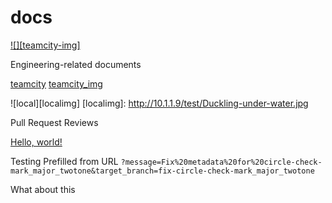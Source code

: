 docs
====

[![][teamcity-img]][teamcity]

Engineering-related documents

[teamcity]
[teamcity_img]

[teamcity]: https://ci.comprehend.com/viewType.html?buildTypeId=Comprehend_Docs_Inspections
[teamcity_img]: https://ci.comprehend.com/app/rest/builds/buildType:(id:Comprehend_Docs_Inspections)/statusIcon 


![local][localimg]
[localimg]: http://10.1.1.9/test/Duckling-under-water.jpg

Pull Request Reviews

<a href="http://example.com/" target="_blank">Hello, world!</a>

Testing Prefilled from URL `?message=Fix%20metadata%20for%20circle-check-mark_major_twotone&target_branch=fix-circle-check-mark_major_twotone`

What about this